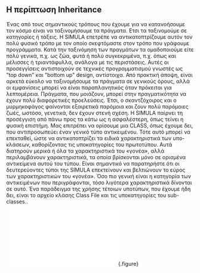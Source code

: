 
## Η περίπτωση Inheritance

Ένας από τους σημαντικούς τρόπους που έχουμε για να κατανοήσουμε τον κόσμο είναι να ταξινομήσουμε τα πράγματα. Eτσι τα ταξινομούμε σε κατηγορίες ή τάξεις. Η SIMULA επετρέπε να αντικατοπτρίζουμε αυτόν τον πολύ φυσικό τρόπο με τον οποίο σκεφτόμαστε  στον τρόπο που γράφουμε προγράμματα. Κατά την ταξινόμηση των πραγμάτων τα ομαδοποιούμε είτε πολύ γενικά, π.χ. ως ζώα, φυτά ή πολύ συγκεκριμένα, π.χ. όπως και μέλισσες ή τριαντάφυλλα, ανάλογα με τις περιστάσεις. Αυτές οι προσεγγίσεις αντιστοιχούν σε τεχνικές προγραμματισμού γνωστές ως "top down" και "bottom up" design, αντίστοιχα. Από πρακτική άποψη, είναι αρκετά εύκολο να ταξινομήσουμε τα πράγματα σε γενικούς όρους, αλλά οι εμφανίσεις μπορεί να είναι παραπλανητικός όταν πρόκειται για λεπτομέρεια. Πράγματα, που μοιάζουν, μπορεί στην πραγματικότητα να έχουν πολύ διαφορετικές προελεύσεις. Έτσι, ο σκαντζόχοιρος και ο μυρμηκοφάγος φαίνονται εξαιρετικά παρόμοια και ζουν πολύ παρόμοιες ζωές, ωστόσο, γενετικά, δεν έχουν στενή σχέση. Η SIMULA παίρνει τη προσέγγιση από πάνω προς τα κάτω ως η ασφαλέστερη, όπως τείνει η φυσική επιστήμη. Μας επιτρέπει να ορίσουμε  μια CLASS, όπως έχουμε δει, που αντιπροσωπεύει έναν γενικό τύπο αντικειμένου. Τότε αυτό μπορεί να επεκταθεί, ώστε να αντικατοπτρίζει τα ειδικά χαρακτηριστικά των υπο-κλάσεων, καθορίζοντας τις υποκατηγορίες του πρωτοτύπου. Αυτά διατηρούν μερικά ή όλα τα χαρακτηριστικά του «γονέα», αλλά περιλαμβάνουν χαρακτηριστικά, τα οποία βρίσκονται μόνο σε ορισμένα αντικείμενα αυτού του τύπου. Είναι σημαντικό να παρατηρήστε ότι οι δευτερεύοντες τύποι της SIMULA επεκτείνουν και βελτιώνουν το εύρος των χαρακτηριστικών του «γονέα». Όσο πιο γενική είναι η κατηγορία των αντικειμένων που περιγράφονται, τόσο λιγότερα χαρακτηριστικά δίνονται σε αυτό. Ένα παράδειγμα της χρήσης τέτοιων υποτύπων, που έχουμε ήδη δει, είναι το αρχείο κλάσης Class File  και τις υποκατηγορίες του sub-classes..

![](simula.md){.figure}

